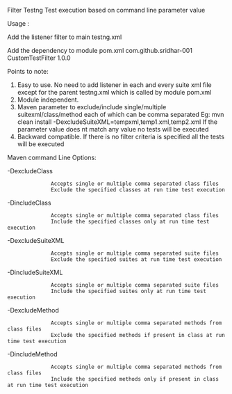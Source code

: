 
Filter Testng Test execution based on command line parameter value

Usage :

Add the listener filter to main testng.xml
<listeners>
     <listener class-name="com.github.sridhar.CustomTestFilter"/>
 </listeners>

Add the dependency to module pom.xml
 <dependencies>
        <dependency>
            <groupId>com.github.sridhar-001</groupId>
            <artifactId>CustomTestFilter</artifactId>
            <version>1.0.0</version>
        </dependency>
 </dependencies>

 Points to note:
 1) Easy to use. No need to add listener in each and every suite xml file except for the parent testng.xml which is called by module pom.xml
 2) Module independent.
 3) Maven parameter to exclude/include single/multiple suitexml/class/method each of which can be comma separated
 Eg: mvn clean install -DexcludeSuiteXML=tempxml,temp1.xml,temp2.xml
      If the parameter value does nt match any value no tests will be executed
 4) Backward compatible. If there is no filter criteria is specified all the tests will be executed

Maven command Line Options:

-DexcludeClass

                  Accepts single or multiple comma separated class files
				  Exclude the specified classes at run time test execution

-DincludeClass

                  Accepts single or multiple comma separated class files
				  Include the specified classes only at run time test execution

-DexcludeSuiteXML

                  Accepts single or multiple comma separated suite files
				  Exclude the specified suites at run time test execution

-DincludeSuiteXML

                  Accepts single or multiple comma separated suite files
				  Include the specified suites only at run time test execution

-DexcludeMethod

                  Accepts single or multiple comma separated methods from class files
				  Exclude the specified methods if present in class at run time test execution

-DincludeMethod

                  Accepts single or multiple comma separated methods from class files
				  Include the specified methods only if present in class at run time test execution




